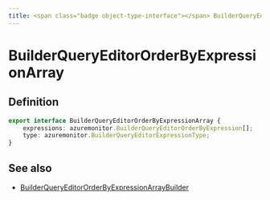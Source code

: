 ```yaml
---
title: <span class="badge object-type-interface"></span> BuilderQueryEditorOrderByExpressionArray
---
```

# <span class="badge object-type-interface"></span> BuilderQueryEditorOrderByExpressionArray

## Definition

```typescript
export interface BuilderQueryEditorOrderByExpressionArray {
	expressions: azuremonitor.BuilderQueryEditorOrderByExpression[];
	type: azuremonitor.BuilderQueryEditorExpressionType;
}

```
## See also

 * <span class="badge builder"></span> [BuilderQueryEditorOrderByExpressionArrayBuilder](./builder-BuilderQueryEditorOrderByExpressionArrayBuilder.md)
